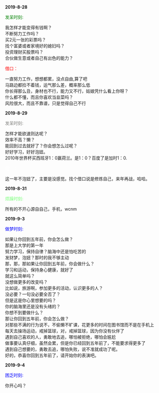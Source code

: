 
**2019-8-28**

<span style="color:green">发呆时刻:</span>
<p>
我怎样才能变得有钱啊？<br>
不断努力工作吗？<br>
买2元一张的彩票吗？<br>
找个富婆或者家境好的媳妇吗？<br>
投资理财买股票吗？<br>
合伙做生意或者自己有出色的能力？<br>
</p>
<span style="color:red">借口：</span>
<p>
一直努力工作，想想都累，没点自由,算了吧<br>
马路边都捡不着钱，运气那么差，概率那么低<br>
你长得那么丑，身材也不行，能力又不行，姑娘凭什么看上你呀？<br>
什么都不懂，而且你喜欢当韭菜吗？<br>
风险很大，而且不靠谱，只是觉得自己不行<br>
</p>

**2019-8-29**

<span style="color:#7F7F7C">发呆时刻:</span>
<p>
怎样才能欲速则达呢？<br>
效率不高？懒？<br>
能回到过去就好了？你会想怎么过呢？<br>
好好学习，好好泡妞。<br>
2010年世界杯买西班牙1：0赢荷兰。是1：0？百度了是加时1：0.
</p>
<span style="color:#fff">借口：</span>
<p>
这一年不泡妞了，主要是没感觉。找个借口说是修炼自己，来年再战，哈哈。
</p>

**2019-8-31**

<span style="color:#7F7F">烦躁时刻:</span>
<p>
所有的不开心源自自己，手机，wcnm
</p>

**2019-9-3**

<span style="color:blue">做梦时刻:</span>
<p>
如果让你回到五年前，你会怎么做？<br>
那是上大学的第一年<br>
努力学习，保持自律？脑海中还是怕吃苦的<br>
发财梦，泡妞？那时的我不够主动<br>
那，那，那如果让你回到五年前，你会做什么？<br>
学习和运动，保持身心健康，就好了<br>
就这么简单吗？<br>
没想做更多的改变吗？<br>
比如说，旅游啊，参加更多的活动，认识更多的人？<br>
没必要？一句没必要全否了？<br>
但是这是你心里想要的吗？<br>
你的脑海里还是没有头绪的？<br>
你想不到要做什么？<br>
那让你回到五年前，你会怎么做？<br>
对那些不满的行为说不，不偷懒不旷课，花更多的时间在图书馆而不是在手机上<br>
每天去操场运动，戒掉篮球，对，戒掉篮球，因为你没有伙伴了<br>
遇到自己喜欢的人，勇敢地去追，哪怕被拒绝，哪怕会尴尬<br>
做事要认真仔细，虽然会累，但是你已经回到五年前了，不能要求得更多了<br>
遇到自己想要的，勇敢去追，哪怕失败，说不准就成功了呢。<br>
好的，恭喜你回到五年前了，请开始你的表演吧。
</p>

**2019-9-4**

<span style="color:blue">困乏时刻:</span>
<p>
你开心吗？
</p>